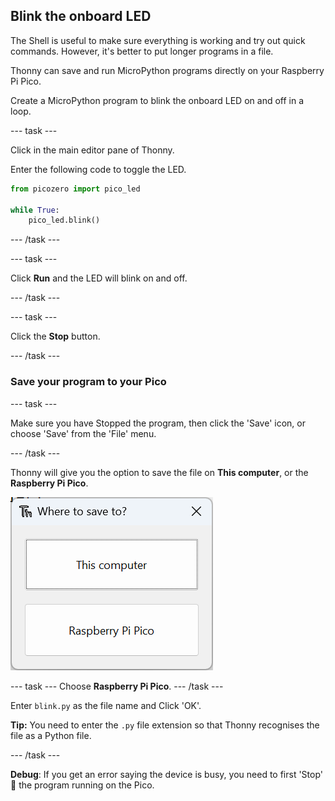 ## Blink the onboard LED

The Shell is useful to make sure everything is working and try out quick commands. However, it's better to put longer programs in a file. 

Thonny can save and run MicroPython programs directly on your Raspberry Pi Pico.

Create a MicroPython program to blink the onboard LED on and off in a loop. 

--- task ---

Click in the main editor pane of Thonny. 

Enter the following code to toggle the LED. 

``` python
from picozero import pico_led

while True:
    pico_led.blink()
```

--- /task ---

--- task ---

Click **Run** and the LED will blink on and off.

--- /task ---

--- task ---

Click the **Stop** button.  

--- /task ---

### Save your program to your Pico

--- task ---

Make sure you have Stopped the program, then click the 'Save' icon, or choose 'Save' from the 'File' menu.

--- /task ---

Thonny will give you the option to save the file on **This computer**, or the **Raspberry Pi Pico**. 

![Option buttons to save the file on **This computer** or the **Raspberry Pi Pico**](images/save-on-device.png)

--- task ---
Choose **Raspberry Pi Pico**.
--- /task ---

Enter `blink.py` as the file name and Click 'OK'. 

**Tip:** You need to enter the `.py` file extension so that Thonny recognises the file as a Python file. 

--- /task ---

**Debug**: If you get an error saying the device is busy, you need to first 'Stop' 🛑 the program running on the Pico.